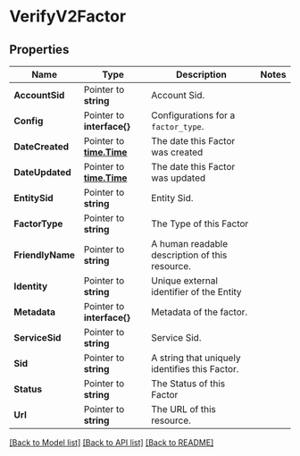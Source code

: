 # VerifyV2Factor

## Properties

Name | Type | Description | Notes
------------ | ------------- | ------------- | -------------
**AccountSid** | Pointer to **string** | Account Sid. |
**Config** | Pointer to **interface{}** | Configurations for a `factor_type`. |
**DateCreated** | Pointer to [**time.Time**](time.Time.md) | The date this Factor was created |
**DateUpdated** | Pointer to [**time.Time**](time.Time.md) | The date this Factor was updated |
**EntitySid** | Pointer to **string** | Entity Sid. |
**FactorType** | Pointer to **string** | The Type of this Factor |
**FriendlyName** | Pointer to **string** | A human readable description of this resource. |
**Identity** | Pointer to **string** | Unique external identifier of the Entity |
**Metadata** | Pointer to **interface{}** | Metadata of the factor. |
**ServiceSid** | Pointer to **string** | Service Sid. |
**Sid** | Pointer to **string** | A string that uniquely identifies this Factor. |
**Status** | Pointer to **string** | The Status of this Factor |
**Url** | Pointer to **string** | The URL of this resource. |

[[Back to Model list]](../README.md#documentation-for-models) [[Back to API list]](../README.md#documentation-for-api-endpoints) [[Back to README]](../README.md)


